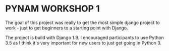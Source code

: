 # PYNAM WORKSHOP 1

The goal of this project was really to get the most
simple django project to work - just to get beginners
to a starting point with Django.

The project is build with Django 1.9.  I encouraged
participants to use Python 3.5 as I think it's very important
for new users to just get going in Python 3.
